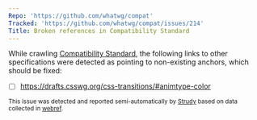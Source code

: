 ```yaml
---
Repo: 'https://github.com/whatwg/compat'
Tracked: 'https://github.com/whatwg/compat/issues/214'
Title: Broken references in Compatibility Standard
---
```


While crawling [Compatibility Standard](https://compat.spec.whatwg.org/), the following links to other specifications were detected as pointing to non-existing anchors, which should be fixed:
* [ ] https://drafts.csswg.org/css-transitions/#animtype-color

<sub>This issue was detected and reported semi-automatically by [Strudy](https://github.com/w3c/strudy/) based on data collected in [webref](https://github.com/w3c/webref/).</sub>
